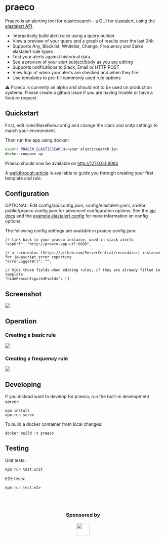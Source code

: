 # praeco

Praeco is an alerting tool for elasticsearch – a GUI for [elastalert](https://github.com/yelp/elastalert), using the [elastalert API](https://github.com/bitsensor/elastalert).

- Interactively build alert rules using a query builder
- View a preview of your query and a graph of results over the last 24h
- Supports Any, Blacklist, Whitelist, Change, Frequency and Spike elastalert rule types
- Test your alerts against historical data
- See a preview of your alert subject/body as you are editing
- Supports notifications to Slack, Email or HTTP POST
- View logs of when your alerts are checked and when they fire
- Use templates to pre-fill commonly used rule options

⚠️ Praeco is currently an alpha and should not to be used on production systems. Please create a github issue if you are having trouble or have a feature request.

## Quickstart

First, edit rules/BaseRule.config and change the slack and smtp settings to match your environment.

Then run the app using docker:

```bash
export PRAECO_ELASTICSEARCH=<your elasticsearch ip>
docker-compose up
```

Praeco should now be available on http://127.0.0.1:8080

A [walkthrough article](https://medium.com/@john_8166/praeco-walkthrough-5aada7e078a9) is available to guide you through creating your first template and rule.

## Configuration

OPTIONAL: Edit config/api.config.json, config/elastalert.yaml, and/or public/praeco.config.json for advanced configuration options. See the [api docs](https://github.com/bitsensor/elastalert#configuration) and the [example elastalert config](https://github.com/Yelp/elastalert/blob/master/config.yaml.example) for more information on config options.

The following config settings are available in praeco.config.json:

```
// link back to your praeco instance, used in slack alerts
"appUrl": "http://praeco-app-url:8080",

// a recordatus (https://github.com/ServerCentral/recordatus) instance for javascript error reporting
"errorLoggerUrl": "",

// hide these fields when editing rules, if they are already filled in template
"hidePreconfiguredFields": []
```

## Screenshot

![](https://user-images.githubusercontent.com/611996/46428598-0575b280-c70a-11e8-8ba2-bdcd9932380b.png)

## Operation

### Creating a basic rule

[![](https://img.youtube.com/vi/jn_adWuffRo/0.jpg)](http://www.youtube.com/watch?v=jn_adWuffRo)

### Creating a frequency rule

[![](https://img.youtube.com/vi/yC631wtA3ic/0.jpg)](http://www.youtube.com/watch?v=yC631wtA3ic)

## Developing

If you instead want to develop for praeco, run the built-in development server:

```
npm install
npm run serve
```

To build a docker container from local changes:

```
docker build -t praeco .
```

## Testing

Unit tests:

`npm run test:unit`

E2E tests:

`npm run test:e2e`

<br><br>

<h3 align="center">Sponsored by</h3>
<p align="center">
  <a href="https://www.servercentral.com" target="_blank">
    <img src="https://user-images.githubusercontent.com/611996/46423453-2a632900-c6fc-11e8-9332-01ad945089b8.png" height="42" width="auto" />
  </a>
</p>
